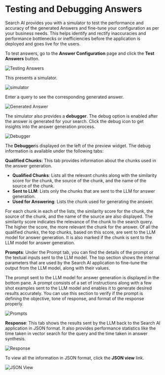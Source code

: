 # Testing and Debugging Answers

Search AI provides you with a simulator to test the performance and accuracy of the generated Answers and fine-tune your configuration as per your business needs. This helps identify and rectify inaccuracies and performance bottlenecks or inefficiencies before the application is deployed and goes live for the users.

To test answers, go to the **Answer Configuration** page and click the **Test Answers** button. 

![Testing Answers](../images/testing/test-answer-button.png "Testing Answers")


This presents a simulator. 

![simulator](../images/testing/test-answers.png "Simulator")


Enter a query to see the corresponding generated answer.

![Generated Answer](../images/testing/answer.png "Generated Answer")

The simulator also provides a **debugger**. The debug option is enabled after the answer is generated for your search. Click the debug icon to get insights into the answer generation process.

![Debugger](../images/testing/debug-option.png "Debugger")

The **Debugger**is displayed on the left of the preview widget. The debug information is available under the following tabs:

**Qualified Chunks:** This tab provides information about the chunks used in the answer generation.  

* **Qualified Chunks**: Lists all the relevant chunks along with the similarity score for the chunk, the source of the chunk, and the name of the source of the chunk.
* **Sent to LLM**: Lists only the chunks that are sent to the LLM for answer generation. 
* **Used for Answering**: Lists the chunk used for generating the answer. 

For each chunk in each of the lists, the similarity score for the chunk, the source of the chunk, and the name of the source are also displayed. The similarity score indicates the relevance of the chunk to the search query. The higher the score, the more relevant the chunk for the answer. Of all the qualified chunks, the top chunks, based on this score, are sent to the LLM model for answer generation. It is also marked if the chunk is sent to the LLM model for answer generation.

**Prompts**: Under the Prompt tab, you can find the details of the prompt or the textual inputs sent to the LLM model. The top section shows the internal parameters that are used by the Search AI application to fine-tune the output from the LLM model, along with their values.

The prompt sent to the LLM model for answer generation is displayed in the bottom pane. A prompt consists of a set of instructions along with a few shot examples sent to the LLM model and enables it to generate desired results accurately.  You can use this section to verify if the prompt is defining the objective, tone of response, and format of the response properly. 

![Prompts](../images/testing/prompts-tab.png "Prompts tab")


**Response**: This tab shows the results sent by the LLM back to the Search AI application in JSON format. It also provides performance statistics like the time taken in vector search for the query and the time taken in answer synthesis. 

![Response](../images/testing/response-tab.png "Response tab")


To view all the information in JSON format, click the **JSON view** link.

![JSON View](../images/testing/json-view.png "JSON View")

